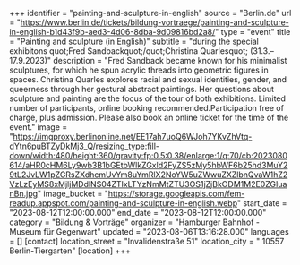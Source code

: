 +++
identifier = "painting-and-sculpture-in-english"
source = "Berlin.de"
url = "https://www.berlin.de/tickets/bildung-vortraege/painting-and-sculpture-in-english-b1d43f9b-aed3-4d06-8dba-9d09816bd2a8/"
type = "event"
title = "Painting and sculpture (in English)"
subtitle = "during the special exhibitons quot;Fred Sandbackquot;/quot;Christina Quarlesquot; (31.3.–17.9.2023)"
description = "Fred Sandback became known for his minimalist sculptures, for which he spun acrylic threads into geometric figures in spaces. Christina Quarles explores racial and sexual identities, gender, and queerness through her gestural abstract paintings. Her questions about sculpture and painting are the focus of the tour of both exhibitions. Limited number of participants, online booking recommended.Participation free of charge, plus admission. Please also book an online ticket for the time of the event."
image = "https://imgproxy.berlinonline.net/EE17ah7uoQ6WJoh7YKvZhVtq-dYtn6puBTZyDkMj3_Q/resizing_type:fill-down/width:480/height:360/gravity:fp:0.5:0.38/enlarge:1/q:70/cb:2023080614/aHR0cHM6Ly9wb3B1bGEtbWlkZGxld2FyZS5zMy5hbWF6b25hd3MuY29tL2JvLW1pZGRsZXdhcmUvYm8uYmRlX2NoYW5uZWwuZXZlbnQvaW1hZ2VzLzEyMS8xMjljMDdlNS04ZTIxLTYzNmMtZTU3OS1jZjBkODM1M2E0ZGIuanBn.jpg"
image_bucket = "https://storage.googleapis.com/fem-readup.appspot.com/painting-and-sculpture-in-english.webp"
start_date = "2023-08-12T12:00:00.000"
end_date = "2023-08-12T12:00:00.000"
category = "Bildung & Vorträge"
organizer = "Hamburger Bahnhof - Museum für Gegenwart"
updated = "2023-08-06T13:16:28.000"
languages = []
[contact]
location_street = "Invalidenstraße 51"
location_city = " 10557 Berlin-Tiergarten"
[location]
+++